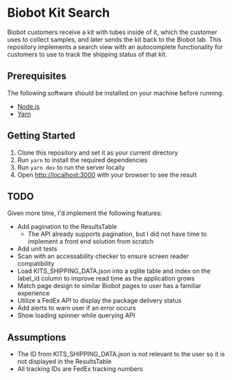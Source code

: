 # Biobot Kit Search

Biobot customers receive a kit with tubes inside of it, which the customer uses to collect samples, and later sends the kit back to the Biobot lab. This repository implements a search view with an autocomplete functionality for customers to use to track the shipping status of that kit.

## Prerequisites

The following software should be installed on your machine before running.

- [Node.js](https://nodejs.org/en/)
- [Yarn](https://classic.yarnpkg.com/en/docs/install)

## Getting Started

1. Clone this repository and set it as your current directory
2. Run `yarn` to install the required dependencies
3. Run `yarn dev` to run the server locally
4. Open [http://localhost:3000](http://localhost:3000) with your browser to see the result

## TODO

Given more time, I'd implement the following features:

- Add pagination to the ResultsTable
  - The API already supports pagination, but I did not have time to implement a front end solution from scratch
- Add unit tests
- Scan with an accessability checker to ensure screen reader compatibility
- Load KITS_SHIPPING_DATA.json into a sqlite table and index on the label_id column to improve read time as the application grows
- Match page design to similar Biobot pages to user has a familiar experience
- Utilize a FedEx API to display the package delivery status
- Add alerts to warn user if an error occurs
- Show loading spinner while querying API

## Assumptions

- The ID from KITS_SHIPPING_DATA.json is not relevant to the user so it is not displayed in the ResultsTable
- All tracking IDs are FedEx tracking numbers

